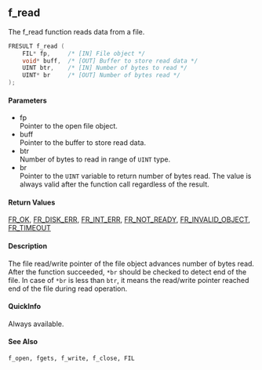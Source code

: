 ## f\_read

The f\_read function reads data from a file.

```c
FRESULT f_read (
    FIL* fp,     /* [IN] File object */
    void* buff,  /* [OUT] Buffer to store read data */
    UINT btr,    /* [IN] Number of bytes to read */
    UINT* br     /* [OUT] Number of bytes read */
);
```

#### Parameters

  - fp  
    Pointer to the open file object.
  - buff  
    Pointer to the buffer to store read data.
  - btr  
    Number of bytes to read in range of `UINT` type.
  - br  
    Pointer to the `UINT` variable to return number of bytes read. The
    value is always valid after the function call regardless of the
    result.

#### Return Values

[FR\_OK](rc.md#ok), [FR\_DISK\_ERR](rc.md#de),
[FR\_INT\_ERR](rc.md#ie), [FR\_NOT\_READY](rc.md#nr),
[FR\_INVALID\_OBJECT](rc.md#io), [FR\_TIMEOUT](rc.md#tm)

#### Description

The file read/write pointer of the file object advances number of bytes
read. After the function succeeded, `*br` should be checked to detect
end of the file. In case of `*br` is less than `btr`, it means the
read/write pointer reached end of the file during read operation.

#### QuickInfo

Always available.

#### See Also

`f_open, fgets, f_write, f_close, FIL`
